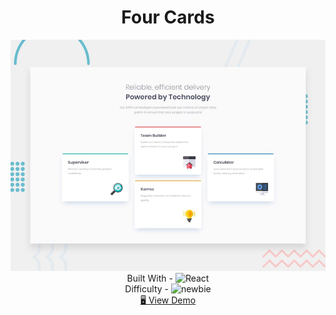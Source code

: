<h1 align="center">Four Cards</h1>


<div align="center">
  <img src="./design/preview.jpg" alt="qr-code" />
</div>

  <div align="center">
    Built With -
    <img src="https://img.shields.io/badge/-React-f4cf0c" alt="React" />

  
  <br/>
    Difficulty -
    <img src="https://img.shields.io/badge/%201%20-newbie-white?labelColor=6abecd" alt="newbie" />

  <br/>
    <a href="https://four-cards-geojsone.netlify.app" target="_blank">🖥️ View Demo</a>


  </div>
<!-- https://img.shields.io/badge/-Vanilla-cf6390 -->
<!-- https://img.shields.io/badge/-React-f4cf0c -->

<!-- %201%20-newbie-white?labelColor=6abecd -->
<!-- %202%20-junior-white?labelColor=aad742 -->
<!-- %203%20-intermediate-white?labelColor=f1b604 -->
<!-- %204%20-advanced-white?labelColor=bf4605 -->
<!-- %205%20-guru-white?labelColor=ed2c49 -->

